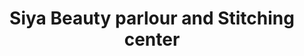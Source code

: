 ---
title: "Siya Beauty parlour and Stitching center"
url: /kollam/siya-beauty-parlour-and-stitching-center/
shop: beauty
---
